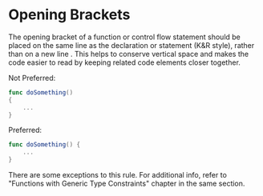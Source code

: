 # Opening Brackets

The opening bracket of a function or control flow statement should be placed on the same line as the declaration or statement (K&R style), rather than on a new line . This helps to conserve vertical space and makes the code easier to read by keeping related code elements closer together.

Not Preferred:

```swift
func doSomething()
{
    ...
}
```

Preferred:

```swift
func doSomething() {
    ...
}
```

There are some exceptions to this rule. For additional info, refer to "Functions with Generic Type Constraints" chapter in the same section.
